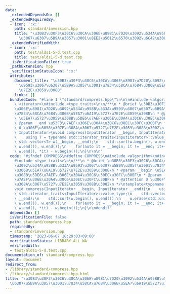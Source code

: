 ```yaml
---
data:
  _extendedDependsOn: []
  _extendedRequiredBy:
  - icon: ':x:'
    path: standard/inversion.hpp
    title: "\u30B3\u30F3\u30C6\u30CA\u306E\u8981\u7D20\u3092\u534A\u958B\u533A\u9593\
      \u3067\u6307\u5B9A\u3057\u3001\u8EE2\u5012\u6570\u3092\u6C42\u3081\u308B"
  _extendedVerifiedWith:
  - icon: ':x:'
    path: test/alds1-5-d.test.cpp
    title: test/alds1-5-d.test.cpp
  _isVerificationFailed: true
  _pathExtension: hpp
  _verificationStatusIcon: ':x:'
  attributes:
    document_title: "\u30B3\u30F3\u30C6\u30CA\u306E\u8981\u7D20\u3092\u534A\u958B\u533A\
      \u9593\u3067\u6307\u5B9A\u3057\u3001\u7834\u58CA\u7684\u306B\u5EA7\u6A19\u5727\
      \u7E2E\u3059\u308B"
    links: []
  bundledCode: "#line 1 \"standard/compress.hpp\"\n\n\n#include <algorithm>\n#include\
    \ <iterator>\n#include <type_traits>\n\n/**\n * @brief \u30B3\u30F3\u30C6\u30CA\
    \u306E\u8981\u7D20\u3092\u534A\u958B\u533A\u9593\u3067\u6307\u5B9A\u3057\u3001\
    \u7834\u58CA\u7684\u306B\u5EA7\u6A19\u5727\u7E2E\u3059\u308B\n * @param __begin\
    \ \u5EA7\u5727\u3059\u308B\u5DE6\u7AEF\u306E\u30A4\u30C6\u30EC\u30FC\u30BF\n *\
    \ @param __end \u53F3\u7AEF\u306E\u30A4\u30C6\u30EC\u30FC\u30BF\n * @attention\
    \ 0 \u306F\u3058\u307E\u308A\u3067\u5727\u7E2E\u3059\u308B\u3002\n */\ntemplate<typename\
    \ InputIterator>\nvoid compress(InputIterator __begin, InputIterator __end){\n\
    \    using T = typename std::iterator_traits<InputIterator>::value_type;\n   \
    \ std::vector<T> w(__begin, __end);\n    std::sort(w.begin(), w.end());\n    w.erase(std::unique(w.begin(),\
    \ w.end()), w.end());\n    for(auto it = __begin; it != __end; it++) *it = static_cast<T>(std::lower_bound(w.begin(),\
    \ w.end(), *it) - w.begin());\n}\n\n\n"
  code: "#ifndef COMPRESS\n#define COMPRESS\n#include <algorithm>\n#include <iterator>\n\
    #include <type_traits>\n\n/**\n * @brief \u30B3\u30F3\u30C6\u30CA\u306E\u8981\u7D20\
    \u3092\u534A\u958B\u533A\u9593\u3067\u6307\u5B9A\u3057\u3001\u7834\u58CA\u7684\
    \u306B\u5EA7\u6A19\u5727\u7E2E\u3059\u308B\n * @param __begin \u5EA7\u5727\u3059\
    \u308B\u5DE6\u7AEF\u306E\u30A4\u30C6\u30EC\u30FC\u30BF\n * @param __end \u53F3\
    \u7AEF\u306E\u30A4\u30C6\u30EC\u30FC\u30BF\n * @attention 0 \u306F\u3058\u307E\
    \u308A\u3067\u5727\u7E2E\u3059\u308B\u3002\n */\ntemplate<typename InputIterator>\n\
    void compress(InputIterator __begin, InputIterator __end){\n    using T = typename\
    \ std::iterator_traits<InputIterator>::value_type;\n    std::vector<T> w(__begin,\
    \ __end);\n    std::sort(w.begin(), w.end());\n    w.erase(std::unique(w.begin(),\
    \ w.end()), w.end());\n    for(auto it = __begin; it != __end; it++) *it = static_cast<T>(std::lower_bound(w.begin(),\
    \ w.end(), *it) - w.begin());\n}\n\n#endif"
  dependsOn: []
  isVerificationFile: false
  path: standard/compress.hpp
  requiredBy:
  - standard/inversion.hpp
  timestamp: '2023-06-07 18:29:03+09:00'
  verificationStatus: LIBRARY_ALL_WA
  verifiedWith:
  - test/alds1-5-d.test.cpp
documentation_of: standard/compress.hpp
layout: document
redirect_from:
- /library/standard/compress.hpp
- /library/standard/compress.hpp.html
title: "\u30B3\u30F3\u30C6\u30CA\u306E\u8981\u7D20\u3092\u534A\u958B\u533A\u9593\u3067\
  \u6307\u5B9A\u3057\u3001\u7834\u58CA\u7684\u306B\u5EA7\u6A19\u5727\u7E2E\u3059\u308B"
---
```

